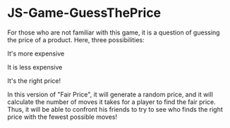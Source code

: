 # JS-Game-GuessThePrice
For those who are not familiar with this game, it is a question of guessing the price of a product. Here, three possibilities:

It's more expensive

It is less expensive

It's the right price!

In this version of "Fair Price", it will generate a random price, and it will calculate the number of moves it takes for a player to find the fair price. Thus, it will be able to confront his friends to try to see who finds the right price with the fewest possible moves!
